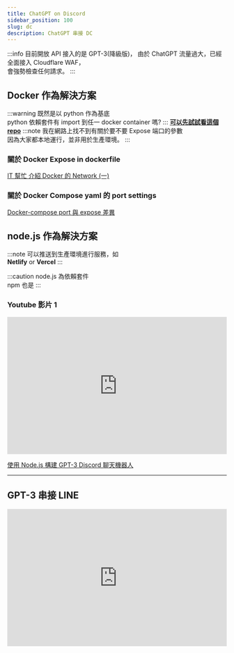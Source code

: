 ```yaml
---
title: ChatGPT on Discord
sidebar_position: 100
slug: dc
description: ChatGPT 串接 DC
---
```


:::info
目前開放 API 接入的是 GPT-3(降級版)，
由於 ChatGPT 流量過大，已經全面接入 Cloudflare WAF，  
會強勢檢查任何請求。
:::

## Docker 作為解決方案

:::warning
既然是以 python 作為基底  
python 依賴套件有 import 到任一 docker container 嗎?
:::
[**可以先試試看這個 repo**](https://github.com/Zero6992/chatGPT-discord-bot)
:::note
我在網路上找不到有關於要不要 Expose 端口的參數  
因為大家都本地運行，並非用於生產環境。
:::

### 關於 Docker Expose in dockerfile

[IT 幫忙 介紹 Docker 的 Network (一)](https://ithelp.ithome.com.tw/articles/10193291)

### 關於 Docker Compose yaml 的 port settings

[Docker-compose port 與 expose 差異](https://blog.myctw.cc/post/df5.html)

## node.js 作為解決方案

:::note
可以推送到生產環境進行服務，如  
**Netlify** or **Vercel**
:::

:::caution
node.js 為依賴套件  
npm 也是
:::

### Youtube 影片 1

<iframe width="100%" height="315" src="https://www.youtube.com/embed/roMykVsig-A" title="YouTube video player" frameborder="0" allow="accelerometer; autoplay; clipboard-write; encrypted-media; gyroscope; picture-in-picture; web-share" allowfullscreen></iframe>

[使用 Node.js 構建 GPT-3 Discord 聊天機器人](https://www.twilio.com/blog/build-gpt-3-discord-chatbot-node-js)

---

## GPT-3 串接 LINE

<iframe width="100%" height="315" src="https://www.youtube.com/embed/uHsCou1AfEU" title="YouTube video player" frameborder="0" allow="accelerometer; autoplay; clipboard-write; encrypted-media; gyroscope; picture-in-picture; web-share" allowfullscreen></iframe>
